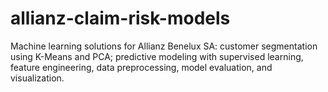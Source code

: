# allianz-claim-risk-models
Machine learning solutions for Allianz Benelux SA: customer segmentation using K-Means and PCA; predictive modeling with supervised learning, feature engineering, data preprocessing, model evaluation, and visualization.

